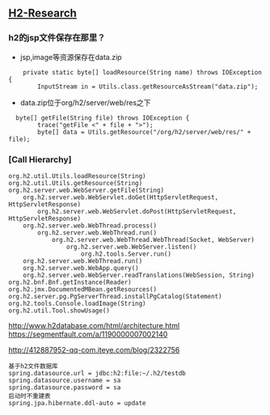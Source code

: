 ## [H2-Research](https://github.com/codefollower/H2-Research)

### h2的jsp文件保存在那里？
- jsp,image等资源保存在data.zip
```
    private static byte[] loadResource(String name) throws IOException {
        InputStream in = Utils.class.getResourceAsStream("data.zip");
```
- data.zip位于org/h2/server/web/res之下	
```
  byte[] getFile(String file) throws IOException {
        trace("getFile <" + file + ">");
        byte[] data = Utils.getResource("/org/h2/server/web/res/" + file);
```

### [Call Hierarchy]		
```
org.h2.util.Utils.loadResource(String)
org.h2.util.Utils.getResource(String)
org.h2.server.web.WebServer.getFile(String)
	org.h2.server.web.WebServlet.doGet(HttpServletRequest, HttpServletResponse)
		org.h2.server.web.WebServlet.doPost(HttpServletRequest, HttpServletResponse)
	org.h2.server.web.WebThread.process()
		org.h2.server.web.WebThread.run()
			org.h2.server.web.WebThread.WebThread(Socket, WebServer)
				org.h2.server.web.WebServer.listen()
					org.h2.tools.Server.run()
	org.h2.server.web.WebThread.run()
	org.h2.server.web.WebApp.query()
	org.h2.server.web.WebServer.readTranslations(WebSession, String)
org.h2.bnf.Bnf.getInstance(Reader)
org.h2.jmx.DocumentedMBean.getResources()
org.h2.server.pg.PgServerThread.installPgCatalog(Statement)
org.h2.tools.Console.loadImage(String)
org.h2.util.Tool.showUsage()
```

http://www.h2database.com/html/architecture.html
https://segmentfault.com/a/1190000007002140


http://412887952-qq-com.iteye.com/blog/2322756
```
基于h2文件数据库
spring.datasource.url = jdbc:h2:file:~/.h2/testdb
spring.datasource.username = sa
spring.datasource.password = sa
启动时不重建表
spring.jpa.hibernate.ddl-auto = update
```
